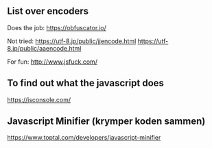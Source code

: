 ## List over encoders

Does the job: https://obfuscator.io/ 

Not tried:
https://utf-8.jp/public/jjencode.html
https://utf-8.jp/public/aaencode.html

For fun: http://www.jsfuck.com/ 

## To find out what the javascript does 

https://jsconsole.com/

## Javascript Minifier (krymper koden sammen)

https://www.toptal.com/developers/javascript-minifier
